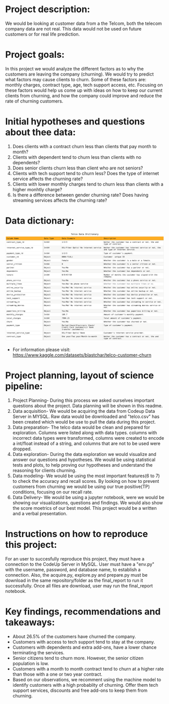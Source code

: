 # Project description:
   We would be looking at customer data from a the Telcom, both the telecom company data are not real. 
  This data would not be used on future customers or for real life prediction.
# Project goals:
  In this project we would analyze the different factors as to why the customers are leaving the company (churning).
  We would try to predict what factors may cause clients to churn.
    Some of these factors are: monthly charges, contract type, age, tech support access, etc.
    Focusing on these factors would help us come up with ideas on how to keep our current clients from churning,
    and how the company could improve and reduce the rate of churning customers. 
# Initial hypotheses and questions about thee data:
  1. Does clients with a contract churn less than clients that pay month to month?
  2. Clients with dependent tend to churn less than clients with no dependents?
  3. Does senior clients churn less than client who are not seniors?
  4. Clients with tech support tend to churn less? Does the type of internet service affects the churning rate?
  5. Clients with lower monthly charges tend to churn less than clients with a higher monhtly charge?
  6. Is there a difference between gender churning rate? Does having streaming services affects the churning rate?
# Data dictionary:
![Alt text](https://github.com/Chellyann-moreno/classifications-project/blob/98ee7df94144ca83ee074de4b9c4c9e386f63132/Data%20Dictionary.png
)
- For information please visit: https://www.kaggle.com/datasets/blastchar/telco-customer-churn

# Project planning, layout of science pipeline:
  1. Project Planning- During this process we asked ourselves important questions about the project. Data planning will be shown in this readme.
  2. Data acquisition- We would be acquiring the data from Codeup Data Server in MYSQL. Raw data would be downloaded and "telco.csv" has been created which would be use to pull the data during this project.
  3. Data preparation- The telco data would be clean and prepared for exploration. Columns were listed along with data types. columns with incorrect data types were transformed, columns were created to encode a int/float instead of a string, and columns that are not to be used were dropped.
  4. Data exploration- During the data exploration we would visualize and answer our questions and hypotheses. We would be using statistical tests and plots, to help proving our hypotheses and understand the reasoning for clients churning.
  5. Data modeling- We would be using the most important features(6 to 7) to check the accuracy and recall scores. By looking on how to prevent customers from churning we would be using our true positive(TP) conditions, focusing on our recall rate.
  6. Data Delivery- We would be using a jupyter notebook, were we would be showing our visualizations, questions and findings. We would also show the  score moetrics of our best model. This project would be a written and a verbal presentation. 
 # Instructions on how to reproduce this project:
  For an user to  succesfully reproduce this project, they must have a connection to the CodeUp Server in MySQL. User must have a "env.py" with the username, password, and database name,  to establish a connection.
  Also, the acquire.py, explore.py and prepare.py must be download in the same repository/folder as the final_report to run it successfully.
  Once all files are download, user may run the final_report notebook.
 # Key findings, recommendations and takeaways:
   - About 26.5% of the customers have churned the company.
   - Customers with access to tech support tend to stay at the company.
   - Customers with dependents and extra add-ons, have a lower chance terminating the services.
   - Senior citizens tend to churn more. However, the senior citizen population is low.
   - Customers with a month to month contract tend to churn at a higher rate than those with a one or two year contract.
   - Based on our observations, we recomment using the machine model to identify customers with a high probablity of churning. Offer them tech support services, discounts and free add-ons to keep them from churning.
 
    
   

